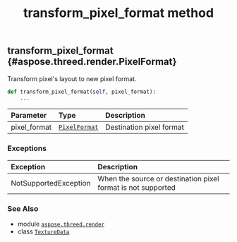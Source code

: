 ﻿---
title: transform_pixel_format method
second_title: Aspose.3D for Python via .NET API References
description: 
type: docs
weight: 60
url: /aspose.threed.render/texturedata/transform_pixel_format/
is_root: false
---

## transform_pixel_format {#aspose.threed.render.PixelFormat}

Transform pixel's layout to new pixel format.



```python
def transform_pixel_format(self, pixel_format):
    ...
```


| Parameter | Type | Description |
| :- | :- | :- |
| pixel_format | [`PixelFormat`](/3d/python-net/aspose.threed.render/pixelformat) | Destination pixel format |
### Exceptions
| Exception | Description |
| :- | :- |
| NotSupportedException | When the source or destination pixel format is not supported |





### See Also
* module [`aspose.threed.render`](../../)
* class [`TextureData`](/3d/python-net/aspose.threed.render/texturedata)
